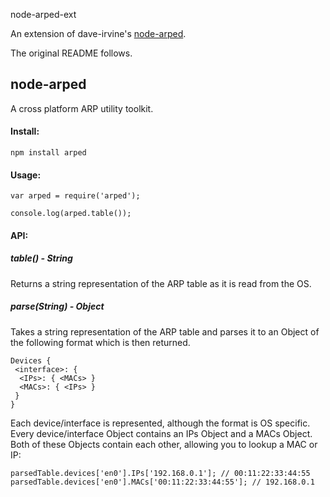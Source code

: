 node-arped-ext

An extension of dave-irvine's [node-arped](https://github.com/dave-irvine/node-arped).

The original README follows.

node-arped
----------

A cross platform ARP utility toolkit.

#### Install:

```
npm install arped
```

#### Usage:

```
var arped = require('arped');

console.log(arped.table());
```

#### API:

##### table() - String
Returns a string representation of the ARP table as it is read from the OS.

##### parse(String) - Object
Takes a string representation of the ARP table and parses it to an Object
of the following format which is then returned.

```
Devices {
 <interface>: {
  <IPs>: { <MACs> }
  <MACs>: { <IPs> }
 }
}
```

Each device/interface is represented, although the format is OS specific.
Every device/interface Object contains an IPs Object and a MACs Object.
Both of these Objects contain each other, allowing you to lookup a MAC or IP:

```
parsedTable.devices['en0'].IPs['192.168.0.1']; // 00:11:22:33:44:55
parsedTable.devices['en0'].MACs['00:11:22:33:44:55']; // 192.168.0.1
```

